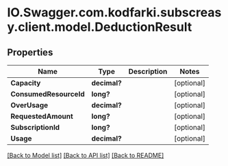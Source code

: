 # IO.Swagger.com.kodfarki.subscreasy.client.model.DeductionResult
## Properties

Name | Type | Description | Notes
------------ | ------------- | ------------- | -------------
**Capacity** | **decimal?** |  | [optional] 
**ConsumedResourceId** | **long?** |  | [optional] 
**OverUsage** | **decimal?** |  | [optional] 
**RequestedAmount** | **long?** |  | [optional] 
**SubscriptionId** | **long?** |  | [optional] 
**Usage** | **decimal?** |  | [optional] 

[[Back to Model list]](../README.md#documentation-for-models) [[Back to API list]](../README.md#documentation-for-api-endpoints) [[Back to README]](../README.md)

